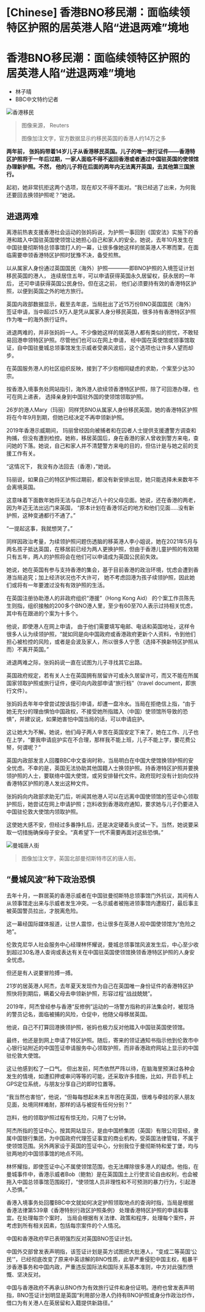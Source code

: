 # [Chinese] 香港BNO移民潮：面临续领特区护照的居英港人陷“进退两难”境地

#  香港BNO移民潮：面临续领特区护照的居英港人陷“进退两难”境地

  * 林子晴 
  * BBC中文特约记者 


![香港移民](_124176557_hkleavingreuters.jpg)

> 图像来源，  Reuters
>
> 图像加注文字，官方数据显示约移民英国的香港人约14万之多

**两年前， 张妈妈带着14岁儿子从香港移民英国。儿子的唯一旅行证件——香港特区护照将于一年后过期，一家人面临不得不返回香港或者通过中国驻英国的使领馆办理新护照。不然， 他的儿子将在后面的两年内无法离开英国，去其他第三国旅行。**

起初，她非常抗拒这两个选项，现在却又不得不面对。“我已经逃了出来，为何我还要回去换领护照呢？”她说。

##  进退两难

离港前热衷支援香港社会运动的张妈妈说，为护照一事回到《国安法》实施下的香港和踏入中国驻英国使领馆让她担心自己和家人的安全。她说，去年10月发生在中国驻曼彻斯特总领事馆打人的一幕，让很多像她这样的居英港人不寒而栗，在面临需要申领香港特区护照时犹豫不决，备受煎熬。

以从属家人身份通过英国国民（海外）护照————即BNO护照的入境签证计划移民英国的港人， 连续居住五年，可以申请获得英国永久居留权，获永居的一年后， 还可申请获得英国公民身份。但在这之前， 他们必须要持有效的香港特区护照，以便到英国之外的地方旅行。

英国内政部数据显示，截至去年底，当局批出了近15万份BNO英国国民（海外）签证申请，当中超过5.9万人是凭从属家人身分移民英国，很多持有香港特区护照作为唯一的海外旅行证件。

进退两难的，并非张妈妈一人。不少像她这样的居英港人都有类似的担忧，不敢轻易回港申领特区护照。尽管他们也可以在网上申请， 经中国在英使馆或领事馆取证，自中国驻曼城总领事馆发生示威者受袭风波后，这个选项也让许多人望而却步。

在英国服务港人的社区组织反映，接到了不少抱相同疑虑的求助，个案至少达30宗。

按香港入境事务处网站指引，海外港人欲续领香港特区护照，除了可回港办理，也可在网上递表， 选择亲身到中国驻外国的使领馆领取护照。

26岁的港人Mary（玛丽）同样凭BNO从属家人身份移民英国，她的香港特区护照将在今年9月到期，但她已经决定不再申领新护照。

2019年香港示威期间， 玛丽曾经因向被捕者和在囚者人士提供支援遭警方调查和拘捕，但没有遭到检控。她称，移居英国后，身在香港的家人曾收到警方来电，查问她的下落。她说，自己和家人并不清楚警方来电的目的，但估计是与她之前的支援工作有关。

“这情况下， 我没有办法回去（香港），”她说。

玛丽说，如果自己的特区护照过期前，都没有新安排出现，她只能选择未来数年不会离境英国。

这意味着下面数年她将无法与自己年近八十的父母见面。她说，还在香港的两老，因为年迈无法出远门来英国， “原本计划在香港邻近的地方和他们见面.....没有新护照，这种变通都行不通了。”

“一提起这事，我就想哭了。”

同样因政治考量，为续领护照问题伤透脑的移英港人李小姐说，她在2021年5月与两名孩子抵达英国，在移居前已经为两人更换护照，但由于香港儿童护照的有效期只有五年，两人的护照将会在他们可以申请成为英国公民前失效。

她说，她在英国有参与支持香港的集会，基于目前香港的政治环境，忧虑会遭到香港当局追究；加上经济状况也不大许可， 她不考虑回港为孩子续领护照，因此她们或将有一年要渡过没有有效护照的生活。

在英国注册协助港人的非政府组织“港援”（Hong Kong Aid） 的个案工作员陈先生则指，组织接触的200多个BNO港人里，至少有60至70人表示过持相关忧虑，其中有在跟进的个案为十多个。


他说，即使港人在网上申请， 由于他们需要填写电邮、电话和英国地址，这样令很多人认为续领护照，“就如同是向中国政府或香港政府更新个人资料，令到他们担心被检控的风险，或者是会波及家人，所以很多人宁愿（选择不换新特区护照从而）不离开英国。”

进退两难之际，张妈妈说一直在试图为儿子寻找其它出路。

英国政府规定，若有关人士在英国拥有居留许可或永久居留许可，而又不能在所属国家领取护照或旅行证件，便可向内政部申请“旅行档”（travel document，即旅行文件）。

张妈妈去年年中曾尝试按该指引申请，却遭一盘冷水。当局在拒绝信上指，“由于她无充分的理由惧怕中国政权，不接受她所指踏入（中国）使领馆所导致的恐惧”，并建议说，如果她害怕中国当局的话，可以申请庇护。

这让她大为不解。她说，他们母子两人辛苦在英国安定下来了，她在工作、儿子也在上学，“要我申请庇护实在不合理，那样我不能上班，儿子不能上学，要花费公帑，何谓呢？”

英国内政部发言人回覆BBC中文查询时称，当局明白在中国大使馆换领护照的安全忧虑。不幸的是，英国无法协助其他国籍人士换领护照。持香港特区护照并要换领护照的人士，要联络中国大使馆，或另安排替代文件。政府现时没有计划向仅持香港特区护照的港人发出这种文件。

张妈妈向内政部求助无门后，听闻其他港人可以在远离中国使领馆的签证中心领取护照后，她尝试在网上申请护照；岂料收到香港政府通知，要求她与儿子仍要进入中国驻伦敦大使馆内领取护照。

这使她大感不安，但经过多番挣扎后，还是决定硬着头皮试一下。当然，她说要采取一切措施确保母子安全。“真希望下一代不需要再面对这些恐惧。”

![曼城唐人街](_124173008_manchesterchinatown02.jpg)

> 图像加注文字，英国北部曼彻斯特市区的唐人街。

##  “曼城风波”种下政治恐惧

去年十月，一群居英的香港示威者在中国驻曼彻斯特总领事馆门外抗议，其间有人从领事馆走出来与示威者发生冲突。一名示威者被拖进领事馆内遭殴打，最后事主被英国警员拉出，才脱离危险。

这一幕经国际媒体报道，让世人震惊，也让很多在英港人视中国使领馆为“危险之地”。

伦敦克尼华人社会服务中心经理林怀耀说，曼城总领事馆风波发生后，中心至少收到超过30名港人查询或表达有关在中国驻英国使领馆换领香港特区护照的人身安全忧虑。

但还是有人说要冒险搏一搏。

21岁的居英港人阿杰，去年夏天发现作为自己在英国唯一身份证件的香港特区护照快将到期后，瞒着父母去申领新护照，形容过程“战战兢兢”。

2019年，阿杰曾经参与香港“反修例”运动的一场警方指称的非法集会时，被现场的警员记名，面临被捕的风险，仓促中，他随父母移居英国。

他说，自己不打算回港换领护照，爸妈也极力反对他踏入中国驻英国使领馆。

最终，他还是到网上申请了特区护照。随后，寄来的领证通知书指示他到伦敦市中心银行站附近的中国签证申请服务中心领取护照，而非香港政府网站上显示的中国驻伦敦大使馆。

这让他感到松了一口气。 但出发前，阿杰依然严阵以待，在脑海里预演过各种会发生的情境，如遭扣押或审问等等的可能，还采取许多措施，比如，开启手机上GPS定位系统，与朋友分享自己的即时位置等。

“我当然也害怕”，他说，“但每每想起未来五年困在英国，很难与牵挂的家人朋友见面，处境同样难耐，那样的话与被捉有任何分别？”

岂料，他的领取护照过程有惊无险，只用了七分钟。

阿杰所指的签证中心，按其网站显示，是由中国桥集团（英国）有限公司营经，隶属中国银行集团，为中国政府代理签证事宜的商业机构，受英国法律管辖，不属于使领馆范围。另外两家设于英国的签证中心，分别我位于曼彻斯特和爱丁堡，均与驻两地的中国领事馆的地点不同。

林怀耀指，即使签证中心不属使领馆范围，也无法䆁除很多港人的疑虑。他指，在曼城事件中，香港示威者Bob（鲍勃）是在英国国土上行使言论自由权利，也会被拖入中国总领事馆范围殴打，“使领馆人员非理性和不可预测的暴力行为，引起港人恐惧。”

香港入境事务处回覆BBC中文就如何决定护照领取地点的查询时指，当局是根据香港法律第539章《香港特别行政区护照条例》 处理香港特区护照的申请和事宜。在处理每宗个案时， 当局会根据有关法律、政策和程序，处理每个案件，并考虑到所有相关因素，包括每宗案件的个人情况。

中国和香港政府早已表明强烈反对英国BNO签证计划。

中国外交部曾发表声明指，该签证计划是英方试图把大批港人，“变成二等英国‘公民’”，已经彻底改变了原来中英谅解的BNO性质，此举严重侵犯中国主权，粗暴干涉香港事务和中国内政，严重违反国际法和国际关系基本准则，中方对此强烈愤慨、坚决反对。

中国与香港政府不再承认BNO作为有效旅行证件和身份证明。港府也曾发表声明指，BNO签证计划明显是英国“利用部分港人仍持有BNO护照或身分作政治炒作，借口为有关港人在英居留和入籍提供新路径。”


